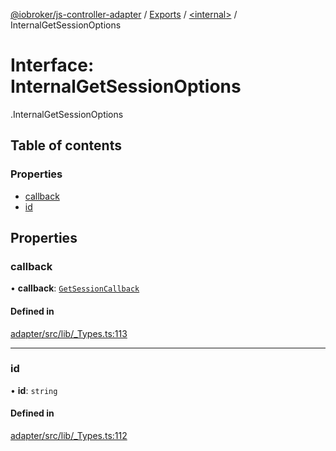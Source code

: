 [@iobroker/js-controller-adapter](../README.md) / [Exports](../modules.md) / [<internal\>](../modules/internal_.md) / InternalGetSessionOptions

# Interface: InternalGetSessionOptions

[<internal>](../modules/internal_.md).InternalGetSessionOptions

## Table of contents

### Properties

- [callback](internal_.InternalGetSessionOptions.md#callback)
- [id](internal_.InternalGetSessionOptions.md#id)

## Properties

### callback

• **callback**: [`GetSessionCallback`](../modules/internal_.md#getsessioncallback)

#### Defined in

[adapter/src/lib/_Types.ts:113](https://github.com/ioBroker/ioBroker.js-controller/blob/ac19e215/packages/adapter/src/lib/_Types.ts#L113)

___

### id

• **id**: `string`

#### Defined in

[adapter/src/lib/_Types.ts:112](https://github.com/ioBroker/ioBroker.js-controller/blob/ac19e215/packages/adapter/src/lib/_Types.ts#L112)
